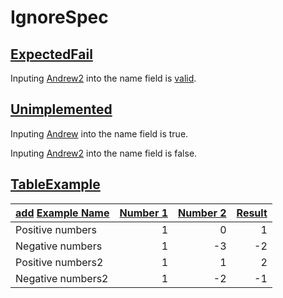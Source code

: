# IgnoreSpec




## [ExpectedFail]( - "Expected to Failed c:status=ExpectedToFail")

Inputing [Andrew2]( - "#firstName") into the name field is [valid](- "c:assert-true=checkFirstName(#firstName)").

## [Unimplemented]( - "Unimplemented c:status=Unimplemented")

Inputing [Andrew]( - "#firstName") into the name field is true.

Inputing [Andrew2]( - "#firstName") into the name field is false.


## [TableExample](- "")


|[add][] [Example Name](- "c:example")| [Number 1](- "#x")|[Number 2](- "#y")|[Result](- "?=#z")|
| --------------------------          | ----------------: | ---------------: | ---------------: |
| Positive numbers                    |                  1|                 0|                 1|
| Negative numbers                    |                  1|                -3|                -2|
| Positive numbers2                   |                  1|                 1|                 2|
| Negative numbers2                   |                  1|                -2|                -1|

[add]: - "#z=add(#x, #y)"